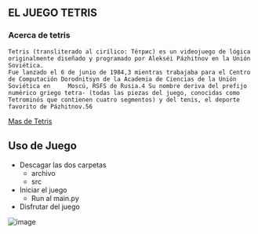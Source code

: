 ## EL JUEGO TETRIS

### Acerca de tetris
    Tetris (transliterado al cirílico: Те́трис) es un videojuego de lógica originalmente diseñado y programado por Alekséi Pázhitnov en la Unión Soviética.
    Fue lanzado el 6 de junio de 1984,3​ mientras trabajaba para el Centro de Computación Dorodnitsyn de la Academia de Ciencias de la Unión
    Soviética en     Moscú, RSFS de Rusia.4​ Su nombre deriva del prefijo numérico griego tetra- (todas las piezas del juego, conocidas como 
    Tetrominós que contienen cuatro segmentos) y del tenis, el deporte favorito de Pázhitnov.5​6​
   [Mas de Tetris](https://es.wikipedia.org/wiki/Tetris)
   
   
   
## Uso de Juego 
 - Descagar las dos carpetas
    - archivo
    - src
  - Iniciar el juego 
    - Run al main.py
  - Disfrutar del juego
  
  
 ![image](https://user-images.githubusercontent.com/47528588/197904629-ddc7594c-053e-4cdd-8f5c-3f0f4635468e.png)



    
